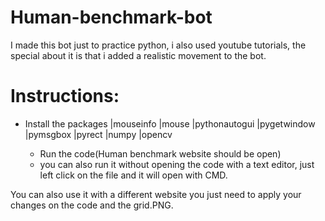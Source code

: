 # Human-benchmark-bot
I made this bot just to practice python, i also used youtube tutorials, the special about it is that i added a realistic movement to the bot.

# Instructions:
 - Install the packages
    |mouseinfo
    |mouse
    |pythonautogui
    |pygetwindow
    |pymsgbox
    |pyrect
    |numpy
    |opencv

   - Run the code(Human benchmark website should be open)
   - you can also run it without opening the code with a text editor, just left click on the file and it will open with CMD.

  You can also use it with a different website you just need to apply your changes on the code and the grid.PNG.
